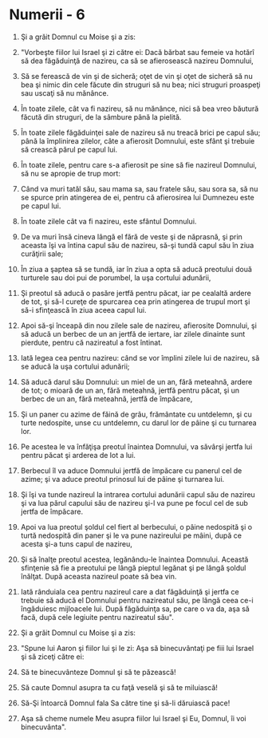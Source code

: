 # Numerii - 6

1. Şi a grăit Domnul cu Moise şi a zis: 

2. "Vorbeşte fiilor lui Israel şi zi către ei: Dacă bărbat sau femeie va hotărî să dea făgăduinţă de nazireu, ca să se afierosească nazireu Domnului, 

3. Să se ferească de vin şi de sicheră; oţet de vin şi oţet de sicheră să nu bea şi nimic din cele făcute din struguri să nu bea; nici struguri proaspeţi sau uscaţi să nu mănânce. 

4. În toate zilele, cât va fi nazireu, să nu mănânce, nici să bea vreo băutură făcută din struguri, de la sâmbure până la pielită. 

5. În toate zilele făgăduinţei sale de nazireu să nu treacă brici pe capul său; până la împlinirea zilelor, câte a afierosit Domnului, este sfânt şi trebuie să crească părul pe capul lui. 

6. În toate zilele, pentru care s-a afierosit pe sine să fie nazireul Domnului, să nu se apropie de trup mort: 

7. Când va muri tatăl său, sau mama sa, sau fratele său, sau sora sa, să nu se spurce prin atingerea de ei, pentru că afierosirea lui Dumnezeu este pe capul lui. 

8. În toate zilele cât va fi nazireu, este sfântul Domnului. 

9. De va muri însă cineva lângă el fără de veste şi de năprasnă, şi prin aceasta îşi va întina capul său de nazireu, să-şi tundă capul său în ziua curăţirii sale; 

10. În ziua a şaptea să se tundă, iar în ziua a opta să aducă preotului două turturele sau doi pui de porumbel, la uşa cortului adunării, 

11. Şi preotul să aducă o pasăre jertfă pentru păcat, iar pe cealaltă ardere de tot, şi să-l cureţe de spurcarea cea prin atingerea de trupul mort şi să-i sfinţească în ziua aceea capul lui. 

12. Apoi să-şi înceapă din nou zilele sale de nazireu, afierosite Domnului, şi să aducă un berbec de un an jertfă de iertare, iar zilele dinainte sunt pierdute, pentru că nazireatul a fost întinat. 

13. Iată legea cea pentru nazireu: când se vor împlini zilele lui de nazireu, să se aducă la uşa cortului adunării; 

14. Să aducă darul său Domnului: un miel de un an, fără meteahnă, ardere de tot; o mioară de un an, fără meteahnă, jertfă pentru păcat, şi un berbec de un an, fără meteahnă, jertfă de împăcare, 

15. Şi un paner cu azime de făină de grâu, frământate cu untdelemn, şi cu turte nedospite, unse cu untdelemn, cu darul lor de pâine şi cu turnarea lor. 

16. Pe acestea le va înfăţişa preotul înaintea Domnului, va săvârşi jertfa lui pentru păcat şi arderea de lot a lui. 

17. Berbecul îl va aduce Domnului jertfă de împăcare cu panerul cel de azime; şi va aduce preotul prinosul lui de pâine şi turnarea lui. 

18. Şi îşi va tunde nazireul la intrarea cortului adunării capul său de nazireu şi va lua părul capului său de nazireu şi-l va pune pe focul cel de sub jertfa de împăcare. 

19. Apoi va lua preotul şoldul cel fiert al berbecului, o pâine nedospită şi o turtă nedospită din paner şi le va pune nazireului pe mâini, după ce acesta şi-a tuns capul de nazireu, 

20. Şi să înalţe preotul acestea, legănându-le înaintea Domnului. Această sfinţenie să fie a preotului pe lângă pieptul legănat şi pe lângă şoldul înălţat. După aceasta nazireul poate să bea vin. 

21. Iată rânduiala cea pentru nazireul care a dat făgăduinţă şi jertfa ce trebuie să aducă el Domnului pentru nazireatul său, pe lângă ceea ce-i îngăduiesc mijloacele lui. După făgăduinţa sa, pe care o va da, aşa să facă, după cele legiuite pentru nazireatul său". 

22. Şi a grăit Domnul cu Moise şi a zis: 

23. "Spune lui Aaron şi fiilor lui şi le zi: Aşa să binecuvântaţi pe fiii lui Israel şi să ziceţi către ei: 

24. Să te binecuvânteze Domnul şi să te păzească! 

25. Să caute Domnul asupra ta cu faţă veselă şi să te miluiască! 

26. Să-Şi întoarcă Domnul fala Sa către tine şi să-li dăruiască pace! 

27. Aşa să cheme numele Meu asupra fiilor lui Israel şi Eu, Domnul, îi voi binecuvânta". 

